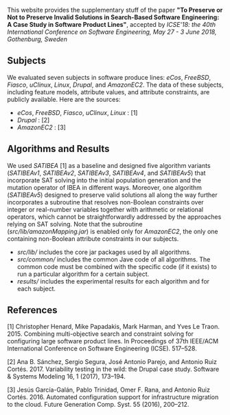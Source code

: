 This website provides the supplementary stuff of the paper **"To Preserve or Not to Preserve Invalid Solutions in Search-Based Software Engineering: A Case Study in Software Product Lines"**, accepted by *ICSE'18: the 40th International Conference on Software Engineering, May 27 - 3 June 2018, Gothenburg, Sweden*

## Subjects
We evaluated seven subjects in software produce lines: _eCos_, _FreeBSD_, _Fiasco_, _uClinux_, _Linux_, _Drupal_, and _AmazonEC2_. The data of these subjects, including feature models, attribute values, and attribute constraints, are publicly available. Here are the sources:
* _eCos_, _FreeBSD_, _Fiasco_, _uClinux_, _Linux_ : [1]
* _Drupal_ : [2]
* _AmazonEC2_ : [3]

## Algorithms and Results
We used _SATIBEA_ [1] as a baseline and designed five algorithm variants (_SATIBEAv1_, _SATIBEAv2_, _SATIBEAv3_, _SATIBEAv4_, and _SATIBEAv5_) that incorporate SAT solving into the initial population generation and the mutation operator of IBEA in different ways. Moreover, one algorithm (_SATIBEAv5_) designed to preserve valid solutions all along the way further incorporates a subroutine that resolves non-Boolean constraints over integer or real-number variables together with arithmetic or relational operators, which cannot be straightforwardly addressed by the approaches relying on SAT solving. Note that the subroutine (_src/lib/amazonMapping.jar_) is enabled only for _AmazonEC2_, the only one containing non-Boolean attribute constraints in our subjects.
* _src/lib/_  includes the core jar packages used by all algorithms.
* _src/common/_  includes the common Jave code of all algorithms. The common code must be combined with the specific code (if it exists) to run a particular algorithm for a certain subject. 
* _results/_  includes the experimental results for each algorithm and for each subject.

## References
[1] Christopher Henard, Mike Papadakis, Mark Harman, and Yves Le Traon. 2015. Combining multi-objective search and constraint solving for configuring large software product lines. In Proceedings of 37th IEEE/ACM International Conference on Software Engineering (ICSE). 517–528.

[2] Ana B. Sánchez, Sergio Segura, José Antonio Parejo, and Antonio Ruiz Cortés. 2017. Variability testing in the wild: the Drupal case study. Software & Systems Modeling 16, 1 (2017), 173–194.

[3] Jesús García-Galán, Pablo Trinidad, Omer F. Rana, and Antonio Ruiz Cortés. 2016. Automated configuration support for infrastructure migration to the cloud. Future Generation Comp. Syst. 55 (2016), 200–212.
